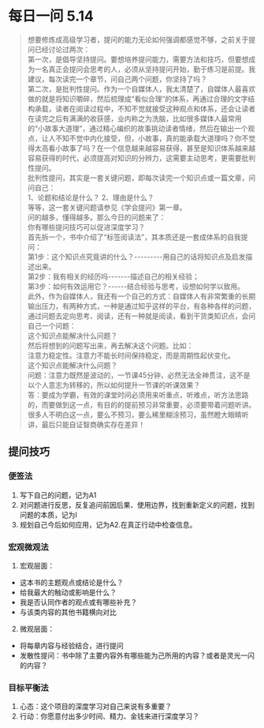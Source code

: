 # 每日一问 5.14

>想要修炼成高级学习者，提问的能力无论如何强调都感觉不够，之前关于提问已经讨论过两次：  
第一次，是倡导坚持提问。要想培养提问能力，需要方法和技巧，但要想成为一名真正会提问会思考的人，必须从坚持提问开始，勤于练习是前提。我建议，每次读完一个章节，问自己两个问题，你坚持了吗？  
第二次，是批判性提问。作为一个自媒体人，我太清楚了，自媒体人最喜欢做的就是将知识嚼碎，然后梳理成“看似合理”的体系，再通过合理的文字结构承载，读者在阅读过程中，不知不觉就接受这种观点和体系，还会让读者在读完之后有满满的收获感，业内称之为洗脑，比如很多媒体人最常用的“小故事大道理”，通过精心编织的故事挑动读者情绪，然后在输出一个观点，让人不知不觉中内化接受，但，小故事，真的能承载大道理吗？你不觉得太高看小故事了吗？在一个信息越来越容易获得，甚至是知识体系越来越容易获得的时代，必须提高对知识的分辨力，这需要主动思考，更需要批判性提问。  
批判性提问，其实是一套关键问题，即每次读完一个知识点或一篇文章，问问自己：  
1、论题和结论是什么？ 
2、理由是什么？  
等等，这一套关键问题请参见《学会提问》第一章。  
问的越多，懂得越多。那么今日的问题来了：  
你有哪些提问技巧可以促进深度学习？  
首先拆一个，书中介绍了“标签阅读法”，其本质还是一套成体系的自我提问：  
第1步：这个知识点究竟讲的什么？---------用自己的话将知识点及启发描述出来。  
第2步：我有相关的经历吗-------描述自己的相关经验；  
第3步：如何有效运用它？------结合经验与思考，设想如何学以致用。  
此外，作为自媒体人，我还有一个自己的方式：自媒体人有非常繁重的长期输出压力，有两种方式，一种是通过知乎这样的平台，有各种各样的问题，通过问题去定向思考、阅读，还有一种就是阅读，看到干货类知识点，会问自己一个问题：  
这个知识点能解决什么问题？  
然后将想到的问题写出来，再去解决这个问题。比如：  
注意力稳定性。注意力不能长时间保持稳定，而是周期性起伏变化。  
这个知识点能解决什么问题？  
问题：注意力既然是波动的，一节课45分钟，必然无法全神贯注，这不是以个人意志为转移的，所以如何提升一节课的听课效果？  
答：要成为学霸，有效的课堂时间必须用来听重点，听难点，听方法思路的，而要做到这一点，有目的的提前预习非常重要，必须要带着问题听讲。很多人不明白这一点，要么不预习，要么稀里糊涂预习，虽然瞪大眼睛听讲，最后只能自证智商确实存在差异！  

## 提问技巧

### 便签法

1. 写下自己的问题，记为A1
2. 对问题进行反思，反复追问前因后果、使用边界，找到重新定义的问题，找到问题的本质，记为I
3. 规划自己今后如何应用，记为A2.在真正行动中检查信息。
 
### 宏观微观法

1. 宏观层面：
 * 这本书的主题观点或结论是什么？
 * 给我最大的触动或影响是什么？
 * 我是否认同作者的观点或有哪些补充？
 * 与该类内容的其他书籍横向对比

2. 微观层面：
 * 将每章内容与经验结合，进行提问
 * 发散性提问：书中除了主要内容外有哪些能为己所用的内容？或者是灵光一闪的内容？

### 目标平衡法

1. 心态：这个项目的深度学习对自己来说有多重要？
2. 行动：你愿意付出多少时间、精力、金钱来进行深度学习？


